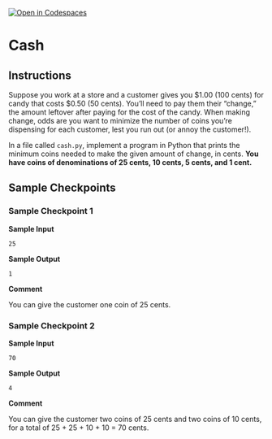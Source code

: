 [![Open in Codespaces](https://classroom.github.com/assets/launch-codespace-2972f46106e565e64193e422d61a12cf1da4916b45550586e14ef0a7c637dd04.svg)](https://classroom.github.com/open-in-codespaces?assignment_repo_id=18413310)
# Cash

## Instructions

Suppose you work at a store and a customer gives you $1.00 (100 cents) for candy that costs $0.50 (50 cents). You’ll need to pay them their “change,” the amount leftover after paying for the cost of the candy. When making change, odds are you want to minimize the number of coins you’re dispensing for each customer, lest you run out (or annoy the customer!).

In a file called `cash.py`, implement a program in Python that prints the minimum coins needed to make the given amount of change, in cents. **You have coins of denominations of 25 cents, 10 cents, 5 cents, and 1 cent.**

## Sample Checkpoints

### Sample Checkpoint 1

**Sample Input**

```
25
```

**Sample Output**

```
1
```

**Comment**

You can give the customer one coin of 25 cents.

### Sample Checkpoint 2

**Sample Input**

```
70
```

**Sample Output**

```
4
```

**Comment**

You can give the customer two coins of 25 cents and two coins of 10 cents, for a total of 25 + 25 + 10 + 10 = 70 cents.
